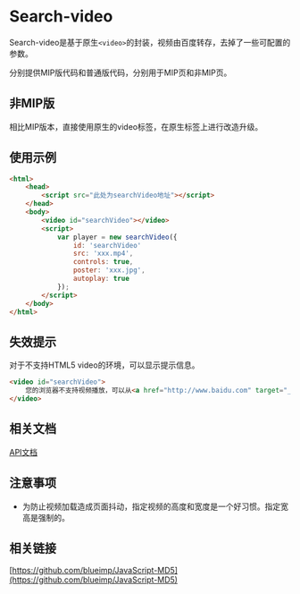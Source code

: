 Search-video
======
Search-video是基于原生`<video>`的封装，视频由百度转存，去掉了一些可配置的参数。

分别提供MIP版代码和普通版代码，分别用于MIP页和非MIP页。 

## 非MIP版
相比MIP版本，直接使用原生的video标签，在原生标签上进行改造升级。

## 使用示例
```html
<html>
    <head>
        <script src="此处为searchVideo地址"></script>
    </head>
    <body>
        <video id="searchVideo"></video>
        <script>
            var player = new searchVideo({
                id: 'searchVideo'
                src: 'xxx.mp4',
                controls: true,
                poster: 'xxx.jpg',
                autoplay: true
            });
        </script>
    </body>
</html>
```

## 失效提示
对于不支持HTML5 video的环境，可以显示提示信息。
```html
<video id="searchVideo">
    您的浏览器不支持视频播放，可以从<a href="http://www.baidu.com" target="_blank">这里</a> 下载该视频。
</video>
```

## 相关文档

[API文档](docs/api.md)

## 注意事项
+ 为防止视频加载造成页面抖动，指定视频的高度和宽度是一个好习惯。指定宽高是强制的。


## 相关链接 
[https://github.com/blueimp/JavaScript-MD5](https://github.com/blueimp/JavaScript-MD5)